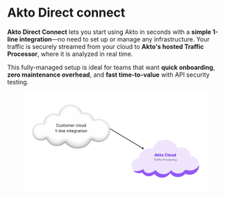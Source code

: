 # Akto Direct connect

**Akto Direct Connect** lets you start using Akto in seconds with a **simple 1-line integration**—no need to set up or manage any infrastructure. Your traffic is securely streamed from your cloud to **Akto's hosted Traffic Processor**, where it is analyzed in real time.

This fully-managed setup is ideal for teams that want **quick onboarding**, **zero maintenance overhead**, and **fast time-to-value** with API security testing.

<figure><img src="../../.gitbook/assets/image.png" alt=""><figcaption></figcaption></figure>
